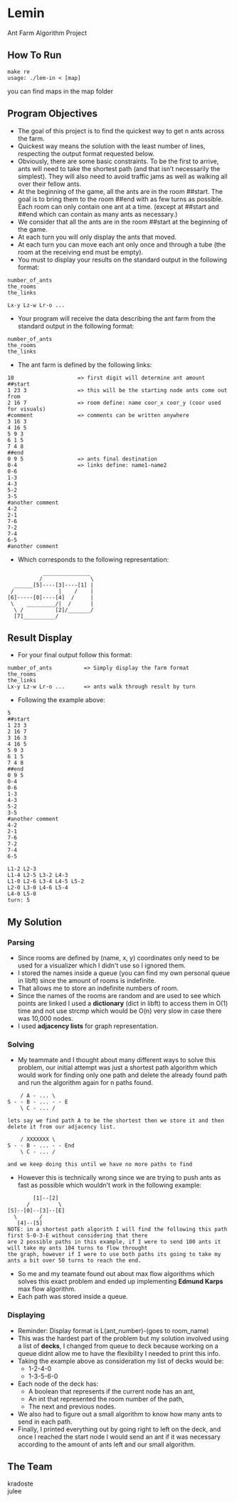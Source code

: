 # Lemin
Ant Farm Algorithm Project

## How To Run
```
make re  
usage: ./lem-in < [map]
```
you can find maps in the map folder

## Program Objectives
* The goal of this project is to find the quickest way to get n ants across the farm.
* Quickest way means the solution with the least number of lines, respecting the output format requested below.
* Obviously, there are some basic constraints. To be the first to arrive, ants will need to take the shortest path (and that isn’t necessarily the simplest). They will also need to avoid traffic jams as well as walking all over their fellow ants.
* At the beginning of the game, all the ants are in the room ##start. The goal is to bring them to the room ##end with as few turns as possible. Each room can only contain one ant at a time. (except at ##start and ##end which can contain as many ants as necessary.)
* We consider that all the ants are in the room ##start at the beginning of the game.
* At each turn you will only display the ants that moved.
* At each turn you can move each ant only once and through a tube (the room at the receiving end must be empty).
* You must to display your results on the standard output in the following format:
```
number_of_ants
the_rooms
the_links

Lx-y Lz-w Lr-o ...
```

* Your program will receive the data describing the ant farm from the standard output in the following format:
```
number_of_ants
the_rooms
the_links
```
* The ant farm is defined by the following links:
```
10                    => first digit will determine ant amount
##start
1 23 3                => this will be the starting node ants come out from
2 16 7                => room define: name coor_x coor_y (coor used for visuals)
#comment              => comments can be written anywhere      
3 16 3
4 16 5
5 9 3
6 1 5
7 4 8
##end
0 9 5                 => ants final destination
0-4                   => links define: name1-name2
0-6
1-3
4-3
5-2
3-5
#another comment
4-2
2-1
7-6
7-2
7-4
6-5
#another comment
```
- Which corresponds to the following representation:
```
           _______________
          /               \ 
  ______[5]----[3]----[1] |
 /              |    /    |
[6]-----[0]----[4]  /     |
 \    _________/|  /      |
  \ /          [2]/_______/
  [7]__________/
```

## Result Display
* For your final output follow this format:
```
number_of_ants          => Simply display the farm format
the_rooms
the_links
Lx-y Lz-w Lr-o ...      => ants walk through result by turn
```
* Following the example above:
```
5                          
##start            
1 23 3          
2 16 7       
3 16 3
4 16 5
5 9 3
6 1 5
7 4 8
##end
0 9 5
0-4
0-6
1-3
4-3
5-2
3-5
#another comment
4-2
2-1
7-6
7-2
7-4
6-5
 
L1-2 L2-3
L1-4 L2-5 L3-2 L4-3
L1-0 L2-6 L3-4 L4-5 L5-2
L2-0 L3-0 L4-6 L5-4
L4-0 L5-0
turn: 5
```
## My Solution
### Parsing
* Since rooms are defined by (name, x, y) coordinates only need to be used for a visualizer which I didn't use so I ignored them.
* I stored the names inside a queue (you can find my own personal queue in libft) since the amount of rooms is indefinite.
* That allows me to store an indefinite numbers of room.
* Since the names of the rooms are random and are used to see which points are linked I used a **dictionary** (dict in libft) to access them in O(1) time and not use strcmp which would be O(n) very slow in case there was 10,000 nodes.
* I used **adjacency lists** for graph representation.
### Solving
* My teammate and I thought about many different ways to solve this problem, our initial attempt was just a shortest path algorithm which would work for finding only one path and delete the already found path and run the algorithm again for n paths found.
```
    / A - ... \
S - - B - ... - - E
    \ C - ... /
    
lets say we find path A to be the shortest then we store it and then delete it from our adjacency list.

    / XXXXXXX \
S - - B - ... - - End
    \ C - ... /
    
and we keep doing this until we have no more paths to find
```
* However this is technically wrong since we are trying to push ants as fast as possible which wouldn't work in the following example:
```
        [1]--[2]
      /         \
[S]--[0]--[3]--[E]
  \       /
   [4]--[5]
NOTE: in a shortest path algorith I will find the following this path first S-0-3-E without considering that there
are 2 possible paths in this example, if I were to send 100 ants it will take my ants 104 turns to flow throught
the graph, however if I were to use both paths its going to take my ants a bit over 50 turns to reach the end.
```
* So me and my teamate found out about max flow algorithms which solves this exact problem and ended up implementing **Edmund Karps** max flow algorithm.
* Each path was stored inside a queue.
### Displaying
* Reminder: Display format is L(ant_number)-(goes to room_name)
* This was the hardest part of the problem but my solution involved using a list of **decks**, I changed from queue to deck because working on a queue didnt allow me to have the flexibility I needed to print this info.
* Taking the example above as consideration my list of decks would be:
  * 1-2-4-0
  * 1-3-5-6-0  
* Each node of the deck has:
  * A boolean that represents if the current node has an ant, 
  * An int that represented the room number of the path,
  * The next and previous nodes.
* We also had to figure out a small algorithm to know how many ants to send in each path.
* Finally, I printed everything out by going right to left on the deck, and once I reached the start node I would send an ant if it was necessary according to the amount of ants left and our small algorithm.

## The Team
kradoste  
julee
